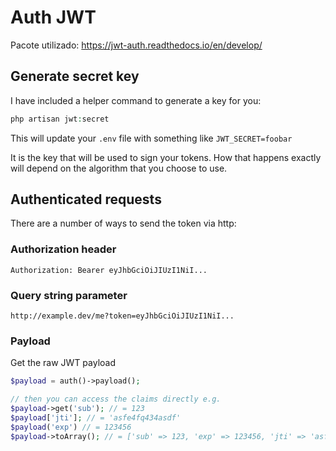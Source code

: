 # Auth JWT
Pacote utilizado: https://jwt-auth.readthedocs.io/en/develop/
## Generate secret key
I have included a helper command to generate a key for you:
```php
php artisan jwt:secret
```
This will update your ```.env``` file with something like ```JWT_SECRET=foobar```

It is the key that will be used to sign your tokens. How that happens exactly will depend on the algorithm that you choose to use.

## Authenticated requests
There are a number of ways to send the token via http:

### Authorization header

```Authorization: Bearer eyJhbGciOiJIUzI1NiI...```

### Query string parameter

```http://example.dev/me?token=eyJhbGciOiJIUzI1NiI...```

### Payload
Get the raw JWT payload
```php
$payload = auth()->payload();

// then you can access the claims directly e.g.
$payload->get('sub'); // = 123
$payload['jti']; // = 'asfe4fq434asdf'
$payload('exp') // = 123456
$payload->toArray(); // = ['sub' => 123, 'exp' => 123456, 'jti' => 'asfe4fq434asdf'] etc
```